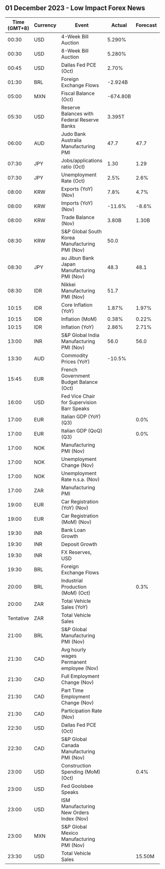 ## 01 December 2023 - Low Impact Forex News

| Time (GMT+8) | Currency | Event | Actual | Forecast | Previous |
|------|----------|-------|--------|----------|----------|
| 00:30 | USD | 4-Week Bill Auction | 5.290% |  | 5.300% |
| 00:30 | USD | 8-Week Bill Auction | 5.280% |  | 5.280% |
| 00:45 | USD | Dallas Fed PCE (Oct) | 2.70% |  | 4.10% |
| 01:30 | BRL | Foreign Exchange Flows | -2.924B |  | -3.188B |
| 05:00 | MXN | Fiscal Balance (Oct) | -674.80B |  | -645.30B |
| 05:30 | USD | Reserve Balances with Federal Reserve Banks | 3.395T |  | 3.455T |
| 06:00 | AUD | Judo Bank Australia Manufacturing PMI | 47.7 | 47.7 | 48.2 |
| 07:30 | JPY | Jobs/applications ratio (Oct) | 1.30 | 1.29 | 1.29 |
| 07:30 | JPY | Unemployment Rate (Oct) | 2.5% | 2.6% | 2.6% |
| 08:00 | KRW | Exports (YoY) (Nov) | 7.8% | 4.7% | 5.1% |
| 08:00 | KRW | Imports (YoY) (Nov) | -11.6% | -8.6% | -9.7% |
| 08:00 | KRW | Trade Balance (Nov) | 3.80B | 1.30B | 1.63B |
| 08:30 | KRW | S&P Global South Korea Manufacturing PMI (Nov) | 50.0 |  | 49.8 |
| 08:30 | JPY | au Jibun Bank Japan Manufacturing PMI (Nov) | 48.3 | 48.1 | 48.7 |
| 08:30 | IDR | Nikkei Manufacturing PMI (Nov) | 51.7 |  | 51.5 |
| 10:15 | IDR | Core Inflation (YoY) | 1.87% | 1.97% | 1.91% |
| 10:15 | IDR | Inflation (MoM) | 0.38% | 0.22% | 0.17% |
| 10:15 | IDR | Inflation (YoY) | 2.86% | 2.71% | 2.56% |
| 13:00 | INR | S&P Global India Manufacturing PMI (Nov) | 56.0 | 56.0 | 55.5 |
| 13:30 | AUD | Commodity Prices (YoY) | -10.5% |  | -15.8% |
| 15:45 | EUR | French Government Budget Balance (Oct) |  |  | -186.1B |
| 16:00 | USD | Fed Vice Chair for Supervision Barr Speaks |  |  |  |
| 17:00 | EUR | Italian GDP (YoY) (Q3) |  | 0.0% | 0.3% |
| 17:00 | EUR | Italian GDP (QoQ) (Q3) |  | 0.0% | -0.4% |
| 17:00 | NOK | Manufacturing PMI (Nov) |  |  | 47.9 |
| 17:00 | NOK | Unemployment Change (Nov) |  |  | 67.78K |
| 17:00 | NOK | Unemployment Rate n.s.a. (Nov) |  |  | 1.80% |
| 17:00 | ZAR | Manufacturing PMI |  |  | 45.4 |
| 19:00 | EUR | Car Registration (YoY) (Nov) |  |  | 18.10% |
| 19:00 | EUR | Car Registration (MoM) (Nov) |  |  | 13.20% |
| 19:30 | INR | Bank Loan Growth |  |  | 20.4% |
| 19:30 | INR | Deposit Growth |  |  | 13.5% |
| 19:30 | INR | FX Reserves, USD |  |  | 595.40B |
| 19:30 | BRL | Foreign Exchange Flows |  |  | -1.708B |
| 20:00 | BRL | Industrial Production (MoM) (Oct) |  | 0.3% | 0.1% |
| 20:00 | ZAR | Total Vehicle Sales (YoY) |  |  | -2.00% |
| Tentative | ZAR | Total Vehicle Sales |  |  | 45.45K |
| 21:00 | BRL | S&P Global Manufacturing PMI (Nov) |  |  | 48.6 |
| 21:30 | CAD | Avg hourly wages Permanent employee (Nov) |  |  | 5.0% |
| 21:30 | CAD | Full Employment Change (Nov) |  |  | -3.3K |
| 21:30 | CAD | Part Time Employment Change (Nov) |  |  | 20.8K |
| 21:30 | CAD | Participation Rate (Nov) |  |  | 65.6% |
| 22:30 | USD | Dallas Fed PCE (Oct) |  |  | 4.00% |
| 22:30 | CAD | S&P Global Canada Manufacturing PMI (Nov) |  |  | 48.6 |
| 23:00 | USD | Construction Spending (MoM) (Oct) |  | 0.4% | 0.4% |
| 23:00 | USD | Fed Goolsbee Speaks |  |  |  |
| 23:00 | USD | ISM Manufacturing New Orders Index (Nov) |  |  | 45.5 |
| 23:00 | MXN | S&P Global Mexico Manufacturing PMI (Nov) |  |  | 52.10 |
| 23:30 | USD | Total Vehicle Sales |  | 15.50M | 15.50M |
